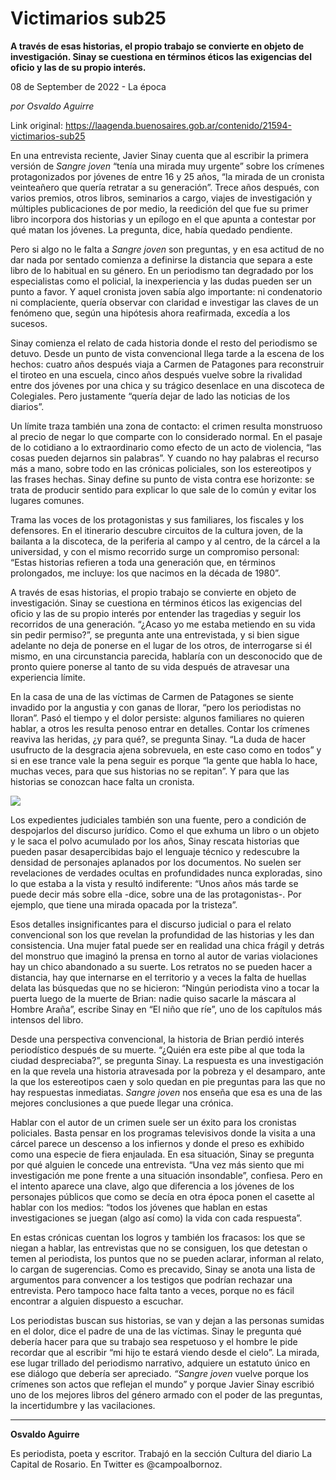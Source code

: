 # Victimarios sub25

**A través de esas historias, el propio trabajo se convierte en objeto de investigación. Sinay se cuestiona en términos éticos las exigencias del oficio y las de su propio interés.**

08 de September de 2022 - La época

_por Osvaldo Aguirre_

Link original: https://laagenda.buenosaires.gob.ar/contenido/21594-victimarios-sub25



En una entrevista reciente, Javier Sinay cuenta que al escribir la primera versión de *Sangre joven* “tenía una mirada muy urgente” sobre los crímenes protagonizados por jóvenes de entre 16 y 25 años, “la mirada de un cronista veinteañero que quería retratar a su generación”. Trece años después, con varios premios, otros libros, seminarios a cargo, viajes de investigación y múltiples publicaciones de por medio, la reedición del que fue su primer libro incorpora dos historias y un epílogo en el que apunta a contestar por qué matan los jóvenes. La pregunta, dice, había quedado pendiente.




Pero si algo no le falta a *Sangre joven* son preguntas, y en esa actitud de no dar nada por sentado comienza a definirse la distancia que separa a este libro de lo habitual en su género. En un periodismo tan degradado por los especialistas como el policial, la inexperiencia y las dudas pueden ser un punto a favor. Y aquel cronista joven sabía algo importante: ni condenatorio ni complaciente, quería observar con claridad e investigar las claves de un fenómeno que, según una hipótesis ahora reafirmada, excedía a los sucesos.




Sinay comienza el relato de cada historia donde el resto del periodismo se detuvo. Desde un punto de vista convencional llega tarde a la escena de los hechos: cuatro años después viaja a Carmen de Patagones para reconstruir el tiroteo en una escuela, cinco años después vuelve sobre la rivalidad entre dos jóvenes por una chica y su trágico desenlace en una discoteca de Colegiales. Pero justamente “quería dejar de lado las noticias de los diarios”.




Un límite traza también una zona de contacto: el crimen resulta monstruoso al precio de negar lo que comparte con lo considerado normal. En el pasaje de lo cotidiano a lo extraordinario como efecto de un acto de violencia, “las cosas pueden dejarnos sin palabras”. Y cuando no hay palabras el recurso más a mano, sobre todo en las crónicas policiales, son los estereotipos y las frases hechas. Sinay define su punto de vista contra ese horizonte: se trata de producir sentido para explicar lo que sale de lo común y evitar los lugares comunes.




Trama las voces de los protagonistas y sus familiares, los fiscales y los defensores. En el itinerario descubre circuitos de la cultura joven, de la bailanta a la discoteca, de la periferia al campo y al centro, de la cárcel a la universidad, y con el mismo recorrido surge un compromiso personal: “Estas historias refieren a toda una generación que, en términos prolongados, me incluye: los que nacimos en la década de 1980”.




A través de esas historias, el propio trabajo se convierte en objeto de investigación. Sinay se cuestiona en términos éticos las exigencias del oficio y las de su propio interés por entender las tragedias y seguir los recorridos de una generación. “¿Acaso yo me estaba metiendo en su vida sin pedir permiso?”, se pregunta ante una entrevistada, y si bien sigue adelante no deja de ponerse en el lugar de los otros, de interrogarse si él mismo, en una circunstancia parecida, hablaría con un desconocido que de pronto quiere ponerse al tanto de su vida después de atravesar una experiencia límite.




En la casa de una de las víctimas de Carmen de Patagones se siente invadido por la angustia y con ganas de llorar, “pero los periodistas no lloran”. Pasó el tiempo y el dolor persiste: algunos familiares no quieren hablar, a otros les resulta penoso entrar en detalles. Contar los crímenes reaviva las heridas, ¿y para qué?, se pregunta Sinay. “La duda de hacer usufructo de la desgracia ajena sobrevuela, en este caso como en todos” y si en ese trance vale la pena seguir es porque “la gente que habla lo hace, muchas veces, para que sus historias no se repitan”. Y para que las historias se conozcan hace falta un cronista.




![](https://cdn.feater.me/files/images/356383/1f324559-0b82-426e-a972-46ff4a0e8659.jpg)




Los expedientes judiciales también son una fuente, pero a condición de despojarlos del discurso jurídico. Como el que exhuma un libro o un objeto y le saca el polvo acumulado por los años, Sinay rescata historias que pueden pasar desapercibidas bajo el lenguaje técnico y redescubre la densidad de personajes aplanados por los documentos. No suelen ser revelaciones de verdades ocultas en profundidades nunca exploradas, sino lo que estaba a la vista y resultó indiferente: “Unos años más tarde se puede decir más sobre ella -dice, sobre una de las protagonistas-. Por ejemplo, que tiene una mirada opacada por la tristeza”.




Esos detalles insignificantes para el discurso judicial o para el relato convencional son los que revelan la profundidad de las historias y les dan consistencia. Una mujer fatal puede ser en realidad una chica frágil y detrás del monstruo que imaginó la prensa en torno al autor de varias violaciones hay un chico abandonado a su suerte. Los retratos no se pueden hacer a distancia, hay que internarse en el territorio y a veces la falta de huellas delata las búsquedas que no se hicieron: “Ningún periodista vino a tocar la puerta luego de la muerte de Brian: nadie quiso sacarle la máscara al Hombre Araña”, escribe Sinay en “El niño que ríe”, uno de los capítulos más intensos del libro.




Desde una perspectiva convencional, la historia de Brian perdió interés periodístico después de su muerte. “¿Quién era este pibe al que toda la ciudad despreciaba?”, se pregunta Sinay. La respuesta es una investigación en la que revela una historia atravesada por la pobreza y el desamparo, ante la que los estereotipos caen y solo quedan en pie preguntas para las que no hay respuestas inmediatas. *Sangre joven* nos enseña que esa es una de las mejores conclusiones a que puede llegar una crónica.




Hablar con el autor de un crimen suele ser un éxito para los cronistas policiales. Basta pensar en los programas televisivos donde la visita a una cárcel parece un descenso a los infiernos y donde el preso es exhibido como una especie de fiera enjaulada. En esa situación, Sinay se pregunta por qué alguien le concede una entrevista. “Una vez más siento que mi investigación me pone frente a una situación insondable”, confiesa. Pero en el intento aparece una clave, algo que diferencia a los jóvenes de los personajes públicos que como se decía en otra época ponen el casette al hablar con los medios: “todos los jóvenes que hablan en estas investigaciones se juegan (algo así como) la vida con cada respuesta”.




En estas crónicas cuentan los logros y también los fracasos: los que se niegan a hablar, las entrevistas que no se consiguen, los que detestan o temen al periodista, los puntos que no se pueden aclarar, informan al relato, lo cargan de sugerencias. Como es precavido, Sinay se anota una lista de argumentos para convencer a los testigos que podrían rechazar una entrevista. Pero tampoco hace falta tanto a veces, porque no es fácil encontrar a alguien dispuesto a escuchar.




Los periodistas buscan sus historias, se van y dejan a las personas sumidas en el dolor, dice el padre de una de las víctimas. Sinay le pregunta qué debería hacer para que su trabajo sea respetuoso y el hombre le pide recordar que al escribir “mi hijo te estará viendo desde el cielo”. La mirada, ese lugar trillado del periodismo narrativo, adquiere un estatuto único en ese diálogo que debería ser apreciado. *“Sangre joven* vuelve porque los crímenes son actos que reflejan el mundo” y porque Javier Sinay escribió uno de los mejores libros del género armado con el poder de las preguntas, la incertidumbre y las vacilaciones.




---




**Osvaldo Aguirre**




Es periodista, poeta y escritor. Trabajó en la sección Cultura del diario La Capital de Rosario. En Twitter es @campoalbornoz.




